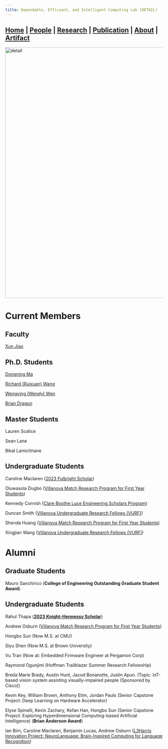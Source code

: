 ```yaml
---
title: Dependable, Efficient, and Intelligent Computing Lab (DETAIL)
---
```

## [Home](./) | [**People**](./people) | [Research](./research) | [Publication](./publication) | [About](./about) | [Artifact](./artifact) 

<img src="../asset/detail_people.png" alt="detail" width="800">

# Current Members
## Faculty
[Xun Jiao](./people/jiao)

## Ph.D. Students
[Dongning Ma](./people/dma)

[Richard (Ruixuan) Wang](./people/rwang)

[Wengying (Wendy) Wen](https://vu-detail.github.io/people)

[Brian Dragun](https://vu-detail.github.io/people)

## Master Students
Lauren Scalice

Sean Lane

Bikal Lamichhane

## Undergraduate Students

Caroline Maclaren ([2023 Fulbright Scholar](https://www1.villanova.edu/university/media/press-releases/2023/fulbright-grants.html))

Oluwasola Dugbo ([Villanova Match Research Program for First Year Students](https://www1.villanova.edu/villanova/provost/crf/undergraduate-research/villanova-match-research-program.html))

Kennedy Cornish ([Clare Boothe Luce Engineering Scholars Program](https://www.hluce.org/news/articles/grant-support-research-mentorship-opportunities-female-engineering-students/)) 

Duncan Smith ([Villanova Undergraduate Research Fellows (VURF)](https://www1.villanova.edu/villanova/provost/crf/undergraduate-research/villanova-undergraduate-research-fellows-vurf.html))

Shenda Huang ([Villanova Match Research Program for First Year Students](https://www1.villanova.edu/villanova/provost/crf/undergraduate-research/villanova-match-research-program.html))

Xingjian Wang ([Villanova Undergraduate Research Fellows (VURF)](https://www1.villanova.edu/villanova/provost/crf/undergraduate-research/villanova-undergraduate-research-fellows-vurf.html))

# Alumni

## Graduate Students

Mauro Sanchirico (**College of Engineering Outstanding Graduate Student Award**)

## Undergraduate Students

Rahul Thapa ([**2023 Knight-Hennessy Scholar**](https://www1.villanova.edu/university/media/press-releases/2023/2023-knight-hennessy.html))

Andrew Osburn ([Villanova Match Research Program for First Year Students](https://www1.villanova.edu/villanova/provost/crf/undergraduate-research/villanova-match-research-program.html))

Hongbo Sun (Now M.S. at CMU)

Siyu Shen (Now M.S. at Brown University)

Vu Tran (Now at: Embedded Firmware Engineer at Pergamon Corp)

Raymond Ogunjimi (Hoffman Trailblazer Summer Research Fellowship)

Breda Marie Brady, Austin Hunt, Jacod Bonanotte, Justin Apun. (Topic: IoT-based vision system assisting visually-impaired people (Sponsored by Cisco))

Kevin Key,  William Brown, Anthony Etim, Jordan Pauls (Senior Capstone Project: Deep Learning on Hardware Accelerator)

Elyse Spinelli, Kevin Zachary, Kefan Han, Hongbo Sun (Senior Capstone Project: Exploring Hyperdimensional Computing-based Artificial Intelligence) (**Brian Anderson Award**)

Ian Birn, Caroline Maclaren, Benjamin Lucas, Andrew Osburn ([L3Harris Innovation Project: NeuroLanguage: Brain-Inspired Computing for Language Recognition](https://www1.villanova.edu/villanova/engineering/newsevents/newsarchives/2020/studentsAlumni/INNOVATE-presentations.html))



